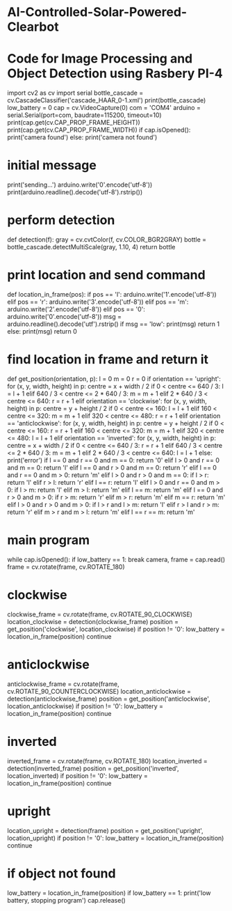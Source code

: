 # AI-Controlled-Solar-Powered-Clearbot

# Code for Image Processing and Object Detection using Rasbery PI-4

import cv2 as cv
import serial
bottle_cascade = cv.CascadeClassifier('cascade_HAAR_0-1.xml')
print(bottle_cascade)
low_battery = 0
cap = cv.VideoCapture(0)
com = 'COM4'
arduino = serial.Serial(port=com, baudrate=115200, timeout=10)
print(cap.get(cv.CAP_PROP_FRAME_HEIGHT))
print(cap.get(cv.CAP_PROP_FRAME_WIDTH))
if cap.isOpened():
print('camera found')
else:
print('camera not found')
# initial message
print('sending...')
arduino.write('0'.encode('utf-8'))
print(arduino.readline().decode('utf-8').rstrip())
# perform detection
def detection(f):
gray = cv.cvtColor(f, cv.COLOR_BGR2GRAY)
bottle = bottle_cascade.detectMultiScale(gray, 1.10, 4)
return bottle
# print location and send command
def location_in_frame(pos):
if pos == 'l':
arduino.write('1'.encode('utf-8'))
elif pos == 'r':
arduino.write('3'.encode('utf-8'))
elif pos == 'm':
arduino.write('2'.encode('utf-8'))
elif pos == '0':
arduino.write('0'.encode('utf-8'))
msg = arduino.readline().decode('utf').rstrip()
if msg == 'low':
print(msg)
return 1
else:
print(msg)
return 0
# find location in frame and return it
def get_position(orientation, p):
l = 0
m = 0
r = 0
if orientation == 'upright':
for (x, y, width, height) in p:
centre = x + width / 2
if 0 < centre <= 640 / 3:
l = l + 1
elif 640 / 3 < centre <= 2 * 640 / 3:
m = m + 1
elif 2 * 640 / 3 < centre <= 640:
r = r + 1
elif orientation == 'clockwise':
for (x, y, width, height) in p:
centre = y + height / 2
if 0 < centre <= 160:
l = l + 1
elif 160 < centre <= 320:
m = m + 1
elif 320 < centre <= 480:
r = r + 1
elif orientation == 'anticlockwise':
for (x, y, width, height) in p:
centre = y + height / 2
if 0 < centre <= 160:
r = r + 1
elif 160 < centre <= 320:
m = m + 1
elif 320 < centre <= 480:
l = l + 1
elif orientation == 'inverted':
for (x, y, width, height) in p:
centre = x + width / 2
if 0 < centre <= 640 / 3:
r = r + 1
elif 640 / 3 < centre <= 2 * 640 / 3:
m = m + 1
elif 2 * 640 / 3 < centre <= 640:
l = l + 1
else:
print('error')
if l == 0 and r == 0 and m == 0:
return '0'
elif l > 0 and r == 0 and m == 0:
return 'l'
elif l == 0 and r > 0 and m == 0:
return 'r'
elif l == 0 and r == 0 and m > 0:
return 'm'
elif l > 0 and r > 0 and m == 0:
if l > r:
return 'l'
elif r > l:
return 'r'
elif l == r:
return 'l'
elif l > 0 and r == 0 and m > 0:
if l > m:
return 'l'
elif m > l:
return 'm'
elif l == m:
return 'm'
elif l == 0 and r > 0 and m > 0:
if r > m:
return 'r'
elif m > r:
return 'm'
elif m == r:
return 'm'
elif l > 0 and r > 0 and m > 0:
if l > r and l > m:
return 'l'
elif r > l and r > m:
return 'r'
elif m > r and m > l:
return 'm'
elif l == r == m:
return 'm'

# main program
while cap.isOpened():
if low_battery == 1:
break
camera, frame = cap.read()
frame = cv.rotate(frame, cv.ROTATE_180)
# clockwise
clockwise_frame = cv.rotate(frame, cv.ROTATE_90_CLOCKWISE)
location_clockwise = detection(clockwise_frame)
position = get_position('clockwise', location_clockwise)
if position != '0':
low_battery = location_in_frame(position)
continue
# anticlockwise
anticlockwise_frame = cv.rotate(frame, cv.ROTATE_90_COUNTERCLOCKWISE)
location_anticlockwise = detection(anticlockwise_frame)
position = get_position('anticlockwise', location_anticlockwise)
if position != '0':
low_battery = location_in_frame(position)
continue
# inverted
inverted_frame = cv.rotate(frame, cv.ROTATE_180)
location_inverted = detection(inverted_frame)
position = get_position('inverted', location_inverted)
if position != '0':
low_battery = location_in_frame(position)
continue
# upright
location_upright = detection(frame)
position = get_position('upright', location_upright)
if position != '0':
low_battery = location_in_frame(position)
continue
# if object not found
low_battery = location_in_frame(position)
if low_battery == 1:
print('low battery, stopping program')
cap.release()

